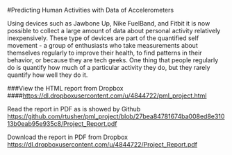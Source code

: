#Predicting Human Activities with Data of Accelerometers


Using devices such as Jawbone Up, Nike FuelBand, and Fitbit it is now possible to collect a large amount of data about personal activity relatively inexpensively. These type of devices are part of the quantified self movement - a group of enthusiasts who take measurements about themselves regularly to improve their health, to find patterns in their behavior, or because they are tech geeks. One thing that people regularly do is quantify how much of a particular activity they do, but they rarely quantify how well they do it. 





###View the HTML report from Dropbox
####https://dl.dropboxusercontent.com/u/4844722/pml_project.html


Read the report in PDF as is showed by Github
https://github.com/rtusher/pml_project/blob/27bea84781674ba008ed8e31013b0eab95e935c8/Project_Report.pdf

Download the report in PDF from Dropbox
https://dl.dropboxusercontent.com/u/4844722/Project_Report.pdf
